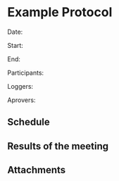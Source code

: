 # Example Protocol

Date:

Start:

End:

Participants:

Loggers:

Aprovers:

## Schedule

## Results of the meeting

## Attachments
